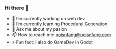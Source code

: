 ### Hi there 👋

- 🔭 I’m currently working on web dev
- 🌱 I’m currently learning Procedural Generation
- 💬 Ask me about my pasion
- 📫 How to reach me: poisnfang@poisnfang.com
- ⚡ Fun fact: I also do GameDev in Godot
<!--
**PoisnFang/PoisnFang** is a ✨ _special_ ✨ repository because its `README.md` (this file) appears on your GitHub profile.

Here are some ideas to get you started:





-->
